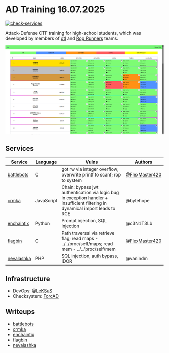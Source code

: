 # AD Training 16.07.2025

[![check-services](https://github.com/dtlhub/ad-training-16-07-2025/actions/workflows/check-services.yml/badge.svg?branch=master&event=push)](https://github.com/dtlhub/ad-training-16-07-2025/actions/workflows/check-services.yml)

Attack-Defense CTF training for high-school students, which was developed by members of [dtl](https://ctftime.org/team/157017) and [Rop Runners](https://ctftime.org/team/279418) teams.

![Top of the scoreboard](./screenshots/top.png)

## Services

| Service                             | Language   | Vulns | Authors |
| ----------------------------------- | ---------- | ----- | ------- |
| [battlebots](/services/battlebots/) | C          | got rw via integer overflow; overwrite printf to scanf; rop to system | [@FlexMaster420](https://t.me/FlexMaster420) |
| [crmka](/services/crmka/)           | JavaScript | Chain: bypass jwt authentication via logic bug in exception handler + insufficient filtering in dynamical import leads to RCE | @bytehope |
| [enchaintix](/services/enchaintix/) | Python     | Prompt injection, SQL injection | @c3N1T3Lb |
| [flagbin](/services/flagbin/)       | C          | Path traversal via retrieve flag; read maps - ../../proc/self/maps; read mem - ../../proc/self/mem | [@FlexMaster420](https://t.me/FlexMaster420) |
| [nevalashka](/services/nevalashka/) | PHP        | SQL injection, auth bypass, IDOR | @vanindm |

## Infrastructure

- DevOps: [@LeKSuS](https://github.com/LeKSuS-04)
- Checksystem: [ForcAD](https://github.com/pomo-mondreganto/ForcAD)

## Writeups

- [battlebots](/sploits/battlebots/)
- [crmka](/sploits/crmka/)
- [enchaintix](/sploits/enchaintix/)
- [flagbin](/sploits/flagbin/)
- [nevalashka](/sploits/nevalashka/)
